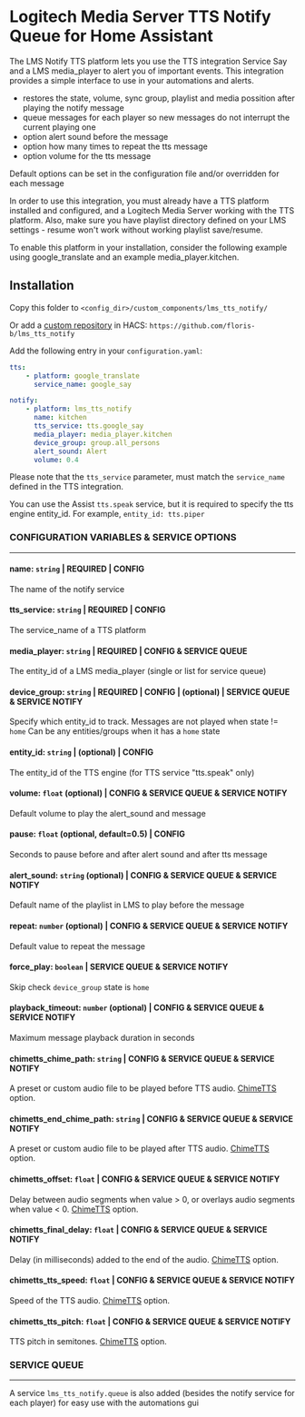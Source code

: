 # Logitech Media Server TTS Notify Queue for Home Assistant

The LMS Notify TTS platform lets you use the TTS integration Service Say and a LMS media_player to alert you of important events. This integration provides a simple interface to use in your automations and alerts.

- restores the state, volume, sync group, playlist and media possition after playing the notify message
- queue messages for each player so new messages do not interrupt the current playing one
- option alert sound before the message
- option how many times to repeat the tts message
- option volume for the tts message

Default options can be set in the configuration file and/or overridden for each message

In order to use this integration, you must already have a TTS platform installed and configured, and a Logitech Media Server working with the TTS platform. Also, make sure you have playlist directory defined on your LMS settings - resume won't work without working playlist save/resume.

To enable this platform in your installation, consider the following example using google_translate and an example media_player.kitchen.

## Installation

Copy this folder to `<config_dir>/custom_components/lms_tts_notify/`

Or add a [custom repository](https://hacs.xyz/docs/faq/custom_repositories) in HACS: `https://github.com/floris-b/lms_tts_notify`

Add the following entry in your `configuration.yaml`:

```yaml
tts:
    - platform: google_translate
      service_name: google_say

notify:
    - platform: lms_tts_notify
      name: kitchen
      tts_service: tts.google_say
      media_player: media_player.kitchen
      device_group: group.all_persons
      alert_sound: Alert
      volume: 0.4
```

Please note that the `tts_service` parameter, must match the `service_name` defined in the TTS integration.

You can use the Assist `tts.speak` service, but it is required to specify the tts engine entity_id.  For example, `entity_id: tts.piper` 

### CONFIGURATION VARIABLES & SERVICE OPTIONS
___

#### **name**: `string` | REQUIRED | CONFIG
The name of the notify service

#### **tts_service**: `string` | REQUIRED | CONFIG
The service_name of a TTS platform

#### **media_player**: `string` | REQUIRED | CONFIG & SERVICE QUEUE 
The entity_id of a LMS media_player (single or list for service queue)

#### **device_group**: `string` | REQUIRED | CONFIG | (optional) | SERVICE QUEUE & SERVICE NOTIFY
Specify which entity_id to track. Messages are not played when state != `home`
Can be any entities/groups when it has a `home` state 

#### **entity_id**: `string` | (optional) | CONFIG
The entity_id of the TTS engine (for TTS service "tts.speak" only)

#### **volume**: `float` (optional) | CONFIG & SERVICE QUEUE & SERVICE NOTIFY
Default volume to play the alert_sound and message

#### **pause**: `float` (optional, default=0.5) | CONFIG 
Seconds to pause before and after alert sound and after tts message

#### **alert_sound**: `string` (optional) | CONFIG & SERVICE QUEUE & SERVICE NOTIFY
Default name of the playlist in LMS to play before the message

#### **repeat**: `number` (optional) | CONFIG & SERVICE QUEUE & SERVICE NOTIFY
Default value to repeat the message

#### **force_play**: `boolean` | SERVICE QUEUE & SERVICE NOTIFY
Skip check `device_group` state is `home` 

#### **playback_timeout**: `number` (optional) | CONFIG & SERVICE QUEUE & SERVICE NOTIFY
Maximum message playback duration in seconds

#### **chimetts_chime_path**: `string` | CONFIG & SERVICE QUEUE & SERVICE NOTIFY
A preset or custom audio file to be played before TTS audio. [ChimeTTS](https://github.com/nimroddolev/chime_tts) option.

#### **chimetts_end_chime_path**: `string` | CONFIG & SERVICE QUEUE & SERVICE NOTIFY
A preset or custom audio file to be played after TTS audio. [ChimeTTS](https://github.com/nimroddolev/chime_tts) option.

#### **chimetts_offset**: `float` | CONFIG & SERVICE QUEUE & SERVICE NOTIFY
Delay between audio segments when value > 0, or overlays audio segments when value < 0. [ChimeTTS](https://github.com/nimroddolev/chime_tts) option.

#### **chimetts_final_delay**: `float` | CONFIG & SERVICE QUEUE & SERVICE NOTIFY
Delay (in milliseconds) added to the end of the audio. [ChimeTTS](https://github.com/nimroddolev/chime_tts) option.

#### **chimetts_tts_speed**: `float` | CONFIG & SERVICE QUEUE & SERVICE NOTIFY
Speed of the TTS audio. [ChimeTTS](https://github.com/nimroddolev/chime_tts) option.

#### **chimetts_tts_pitch**: `float` | CONFIG & SERVICE QUEUE & SERVICE NOTIFY
TTS pitch in semitones. [ChimeTTS](https://github.com/nimroddolev/chime_tts) option.

### SERVICE QUEUE
---
A service `lms_tts_notify.queue` is also added (besides the notify service for each player) for easy use with the automations gui
